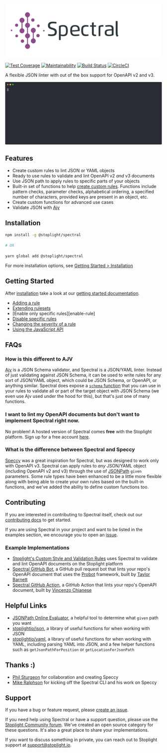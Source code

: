 ![Spectral logo](img/spectral-banner.png)

[![Test Coverage](https://api.codeclimate.com/v1/badges/1aa53502913a428f40ac/test_coverage)](https://codeclimate.com/github/stoplightio/spectral/test_coverage)
[![Maintainability](https://api.codeclimate.com/v1/badges/1aa53502913a428f40ac/maintainability)](https://codeclimate.com/github/stoplightio/spectral/maintainability)
[![Build Status](https://dev.azure.com/vncz/vncz/_apis/build/status/stoplightio.spectral?branchName=develop)](https://dev.azure.com/vncz/vncz/_build/latest?definitionId=4&branchName=develop)
[![CircleCI](https://circleci.com/gh/stoplightio/spectral.svg?style=svg)](https://circleci.com/gh/stoplightio/spectral)

A flexible JSON linter with out of the box support for OpenAPI v2 and v3.

![Demo of Spectral linting an OpenAPI document from the CLI](./docs/demo.svg)

## Features

- Create custom rules to lint JSON or YAML objects
- Ready to use rules to validate and lint OpenAPI v2 _and_ v3 documents
- Use JSON path to apply rules to specific parts of your objects
- Built-in set of functions to help [create custom rules][add-rule]. Functions include pattern checks, parameter checks, alphabetical ordering, a specified number of characters, provided keys are present in an object, etc.
- Create custom functions for advanced use cases
- Validate JSON with [Ajv][ajv]

## Installation

```bash
npm install -g @stoplight/spectral

# OR

yarn global add @stoplight/spectral
```

For more installation options, see [Getting Started > Installation][install]

## Getting Started

After [installation][install] take a look at our [getting started documentation][get-started].

- [Adding a rule][add-rule]
- [Extending rulesets][extending-rulesets]
- [Enable only specific rules][enable-rule]
- [Disable specific rules][disable-rules]
- [Changing the severity of a rule][change-severity]
- [Using the JavaScript API][js-api]

## FAQs

### How is this different to AJV

[Ajv][ajv] is a JSON Schema validator, and Spectral is a JSON/YAML linter. Instead of just validating against JSON Schema, it can be used to write rules for any sort of JSON/YAML object, which could be JSON Schema, or OpenAPI, or anything similar. Spectral does expose a [`schema` function][ref-funcs] that you can use in your rules to validate all or part of the target object with JSON Schema (we even use Ajv used under the hood for this), but that's just one of many functions.

### I want to lint my OpenAPI documents but don't want to implement Spectral right now.

No problem! A hosted version of Spectral comes **free** with the Stoplight platform. Sign up for a free account [here](https://stoplight.io/?utm_source=github&utm_campaign=spectral).

### What is the difference between Spectral and Speccy

[Speccy](https://github.com/wework/speccy) was a great inspiration for Spectral, but was designed to work only with OpenAPI v3. Spectral can apply rules to _any_ JSON/YAML object (including OpenAPI v2 and v3) through the use of [JSONPath](http://goessner.net/articles/JsonPath/) `given` parameters. Some rule types have been enhanced to be a little more flexible along with being able to create your own rules based on the built-in functions, and we've added the ability to define custom functions too.

## Contributing

If you are interested in contributing to Spectral itself, check out our [contributing docs](CONTRIBUTING.md) to get started.

If you are using Spectral in your project and want to be listed in the examples section, we encourage you to open an [issue](https://github.com/stoplightio/spectral/issues).

### Example Implementations

- [Stoplight's Custom Style and Validation Rules](https://docs.stoplight.io/modeling/modeling-with-openapi/style-validation-rules) uses Spectral to validate and lint OpenAPI documents on the Stoplight platform
- [Spectral GitHub Bot](https://github.com/tbarn/spectral-bot), a GitHub pull request bot that lints your repo's OpenAPI document that uses the [Probot](https://probot.github.io) framework, built by [Taylor Barnett](https://github.com/tbarn)
- [Spectral GitHub Action](https://github.com/XVincentX/spectral-action), a GitHub Action that lints your repo's OpenAPI document, built by [Vincenzo Chianese](https://github.com/XVincentX/)

## Helpful Links

- [JSONPath Online Evaluator](http://jsonpath.com/), a helpful tool to determine what `given` path you want
- [stoplightio/json](https://github.com/stoplightio/json), a library of useful functions for when working with JSON
- [stoplightio/yaml](https://github.com/stoplightio/yaml), a library of useful functions for when working with YAML, including parsing YAML into JSON, and a few helper functions such as `getJsonPathForPosition` or `getLocationForJsonPath`

## Thanks :)

- [Phil Sturgeon](https://github.com/philsturgeon) for collaboration and creating Speccy
- [Mike Ralphson](https://github.com/MikeRalphson) for kicking off the Spectral CLI and his work on Speccy

## Support

If you have a bug or feature request, please [create an issue](https://github.com/stoplightio/spectral/issues).

If you need help using Spectral or have a support question, please use the [Stoplight Community forum](https://community.stoplight.io). We've created an open source category for these questions. It's also a great place to share your implementations.

If you want to discuss something in private, you can reach out to Stoplight support at [support@stoplight.io](mailto:support@stoplight.io).

[ajv]: https://www.npmjs.com/package/ajv
[get-started]: https://stoplight.io/p/docs/gh/stoplightio/spectral/docs/getting-started/concepts.md
[ref-funcs]: https://stoplight.io/p/docs/gh/stoplightio/spectral/docs/reference/functions.md
[add-rule]: https://stoplight.io/p/docs/gh/stoplightio/spectral/docs/getting-started/rulesets.md#adding-a-rule
[extending-rulesets]: https://stoplight.io/p/docs/gh/stoplightio/spectral/docs/getting-started/rulesets.md#extending-rules
[enable-rules]: https://stoplight.io/p/docs/gh/stoplightio/spectral/docs/getting-started/rulesets.md#enable-rules
[disable-rules]: https://stoplight.io/p/docs/gh/stoplightio/spectral/docs/getting-started/rulesets.md#disable-rules
[change-severity]: https://stoplight.io/p/docs/gh/stoplightio/spectral/docs/getting-started/rulesets.md#changing-severity-of-a-rule
[js-api]: https://stoplight.io/p/docs/gh/stoplightio/spectral/docs/guides/javascript.md
[install]: https://stoplight.io/p/docs/gh/stoplightio/spectral/docs/getting-started/installation.md